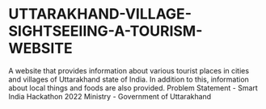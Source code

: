 # UTTARAKHAND-VILLAGE-SIGHTSEEIING-A-TOURISM-WEBSITE
A website that provides information about various tourist places  in cities  and  villages  of  Uttarakhand state of  India. In addition to this, information about local things and foods are also provided. 
Problem Statement - Smart India Hackathon 2022 
Ministry - Government of Uttarakhand
